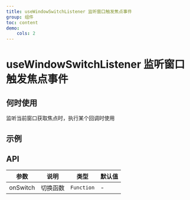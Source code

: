 ```yaml
---
title: useWindowSwitchListener 监听窗口触发焦点事件
group: 组件
toc: content
demo:
    cols: 2
---
```


# useWindowSwitchListener 监听窗口触发焦点事件

## 何时使用

监听当前窗口获取焦点时，执行某个回调时使用

## 示例

<code src='./demos/basic.tsx' title='基础使用'></code>

## API

| 参数     | 说明     | 类型       | 默认值 |
| -------- | -------- | ---------- | ------ |
| onSwitch | 切换函数 | `Function` | -      |

